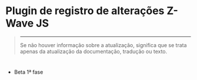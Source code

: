 # 

# Plugin de registro de alterações Z-Wave JS

>****
>
>Se não houver informação sobre a atualização, significa que se trata apenas da atualização da documentação, tradução ou texto.

# 

- Beta 1ª fase
